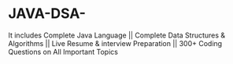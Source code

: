 # JAVA-DSA-
It includes Complete Java Language || Complete Data Structures &amp; Algorithms || Live Resume &amp; interview Preparation  ||  300+ Coding Questions on All Important Topics
